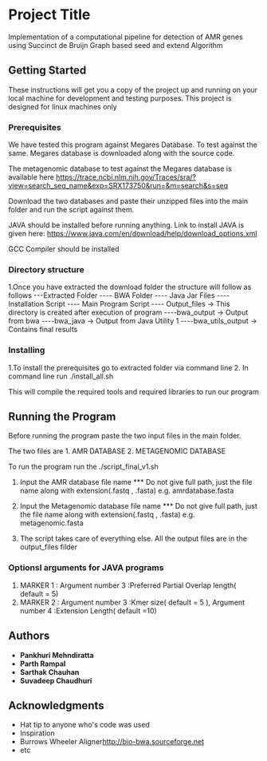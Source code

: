 # Project Title

Implementation of a computational pipeline for detection of AMR genes using Succinct de Bruijn Graph based seed and extend Algorithm

## Getting Started

These instructions will get you a copy of the project up and running on your local machine for development and testing purposes. This project is designed for
linux machines only 

### Prerequisites

We have tested this program against Megares Database. To test against the same. 
Megares database is downloaded along with the source code.

The metagenomic database to test against the Megares database is available here
https://trace.ncbi.nlm.nih.gov/Traces/sra/?view=search_seq_name&exp=SRX173750&run=&m=search&s=seq

Download the two databases and paste their unzipped files into the main folder and run the script against them. 

JAVA should be installed before running anything.
Link to install JAVA is given here:
https://www.java.com/en/download/help/download_options.xml

GCC Compiler should be installed

### Directory structure

1.Once you have extracted the download folder the structure will follow as follows
  ---Extracted Folder
  	---- BWA Folder
  	---- Java Jar Files
  	---- Installation Script
  	---- Main Program Script
  	---- Output_files -> This directory is created after 	execution of program
  		----bwa_output -> Output from bwa
  		----bwa_java -> Output from Java Utility 1
  		----bwa_utils_output -> Contains final results


### Installing

1.To install the prerequisites go to extracted folder via command line
2. In command line run ./install_all.sh

This will compile the required tools and required libraries to run our program

## Running the Program

Before running the program paste the two input files in the main folder.

The two files are 1. AMR DATABASE 2. METAGENOMIC DATABASE

To run the program run the ./script_final_v1.sh

1. Input the AMR database file name *** Do not give full path, just the file name along with extension(.fastq , .fasta) e.g. amrdatabase.fasta
 
2. Input the Metagenomic database file name *** Do not give full path, just the file name along with extension(.fastq , .fasta) e.g. metagenomic.fasta 

3. The script takes care of everything else. All the output files are in the output_files filder



### Optionsl arguments for JAVA programs
1. MARKER 1 : Argument number 3 :Preferred Partial Overlap length( default = 5)
2. MARKER 2 : Argument number 3 :Kmer size( default = 5 ), Argument number 4 :Extension Length( default =10)


## Authors

* **Pankhuri Mehndiratta**  
* **Parth Rampal** 
* **Sarthak Chauhan** 
* **Suvadeep Chaudhuri** 





## Acknowledgments

* Hat tip to anyone who's code was used
* Inspiration
* Burrows Wheeler Aligner<http://bio-bwa.sourceforge.net>
* etc

